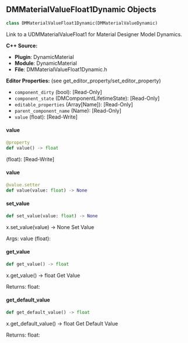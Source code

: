 ## DMMaterialValueFloat1Dynamic Objects

```python
class DMMaterialValueFloat1Dynamic(DMMaterialValueDynamic)
```

Link to a UDMMaterialValueFloat1 for Material Designer Model Dynamics.

**C++ Source:**

- **Plugin**: DynamicMaterial
- **Module**: DynamicMaterial
- **File**: DMMaterialValueFloat1Dynamic.h

**Editor Properties:** (see get_editor_property/set_editor_property)

- ``component_dirty`` (bool):  [Read-Only]
- ``component_state`` (DMComponentLifetimeState):  [Read-Only]
- ``editable_properties`` (Array[Name]):  [Read-Only]
- ``parent_component_name`` (Name):  [Read-Only]
- ``value`` (float):  [Read-Write]

<a id="unreal.DMMaterialValueFloat1Dynamic.value"></a>

#### value

```python
@property
def value() -> float
```

(float):  [Read-Write]

<a id="unreal.DMMaterialValueFloat1Dynamic.value"></a>

#### value

```python
@value.setter
def value(value: float) -> None
```

<a id="unreal.DMMaterialValueFloat1Dynamic.set_value"></a>

#### set_value

```python
def set_value(value: float) -> None
```

x.set_value(value) -> None
Set Value

Args:
    value (float):

<a id="unreal.DMMaterialValueFloat1Dynamic.get_value"></a>

#### get_value

```python
def get_value() -> float
```

x.get_value() -> float
Get Value

Returns:
    float:

<a id="unreal.DMMaterialValueFloat1Dynamic.get_default_value"></a>

#### get_default_value

```python
def get_default_value() -> float
```

x.get_default_value() -> float
Get Default Value

Returns:
    float:

<a id="unreal.DMMaterialValueFloat2Dynamic"></a>